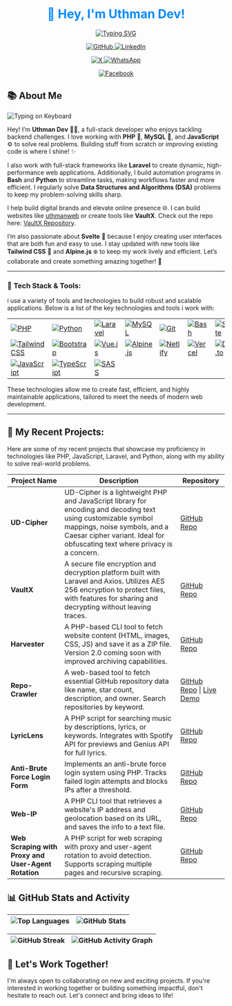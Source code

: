 <div align="center">
  <h1 style="color: #008afa;">👋 Hey, I'm Uthman Dev!</h1>

<a href="https://git.io/typing-svg"><img src="https://readme-typing-svg.demolab.com?font=Kanit&size=30&pause=3000&color=008AFA&background=FAFAFA00&center=true&width=500&lines=Full-stack+web+developer+;Laravel+enthusiast+;Php+python+bash+;Let's+Code+together+" alt="Typing SVG" /></a>
  <p>
    <a href="https://github.com/codetesla51">
      <img src="https://img.shields.io/badge/GitHub-181717?style=for-the-badge&logo=github&logoColor=white" alt="GitHub">
    </a>
    <a href="https://github.com/codetesla51"> </a> 
    <a href="https://www.linkedin.com/in/oladele-usman-a61578298?utm_source=share&utm_campaign=share_via&utm_content=profile&utm_medium=android_app">
      <img src="https://img.shields.io/badge/LinkedIn-0077B5?style=for-the-badge&logo=linkedin&logoColor=white" alt="LinkedIn">
    </a>
    <a href="https://www.linkedin.com/in/oladele-usman-a61578298?utm_source=share&utm_campaign=share_via&utm_content=profile&utm_medium=android_app"></a>
  </p>
  
  <p>
    <a href="https://x.com/oladele56481?t=KIfYsIyRIobDWhMnYTYTfA&s=09">
      <img src="https://img.shields.io/badge/X-1DA1F2?style=for-the-badge&logo=twitter&logoColor=white" alt="X">
    </a>
    <a href="https://x.com/oladele56481?t=KIfYsIyRIobDWhMnYTYTfA&s=09"></a>
    <a href="https://wa.link/6jqex1">
      <img src="https://img.shields.io/badge/WhatsApp-25D366?style=for-the-badge&logo=whatsapp&logoColor=white" alt="WhatsApp">
    </a>
    <a href="https://wa.link/6jqex1">  </a>
  </p>
  
  <p>
    <a href="https://www.facebook.com/profile.php?id=100089196350154">
      <img src="https://img.shields.io/badge/Facebook-1877F2?style=for-the-badge&logo=facebook&logoColor=white" alt="Facebook">
    </a>
    <a href="https://www.facebook.com/profile.php?id=100089196350154">  </a>
  </p>
</div>

## 📚 **About Me**

![Typing on Keyboard](https://media4.giphy.com/media/26tn33aiTi1jkl6H6/giphy.gif?cid=6c09b9523h12jzbpazg3ac32ccr2qppjlfzn1w4qpaecfof0&ep=v1_internal_gif_by_id&rid=giphy.gif&ct=g)

Hey! I’m **Uthman Dev** 👨‍💻, a full-stack developer who enjoys tackling backend challenges. I love working with **PHP** 🐘, **MySQL** 🐬, and **JavaScript** ⚙️ to solve real problems. Building stuff from scratch or improving existing code is where I shine! ✨

I also work with full-stack frameworks like **Laravel** to create dynamic, high-performance web applications. Additionally, I build automation programs in **Bash** and **Python** to streamline tasks, making workflows faster and more efficient. I regularly solve **Data Structures and Algorithms (DSA)** problems to keep my problem-solving skills sharp.

I help build digital brands and elevate online presence 🌐. I can build websites like [uthmanweb](https://uthmandev.vercel.app) or create tools like **VaultX**. Check out the repo here: [VaultX Repository](https://github.com/codetesla51/vaultx).

<p> I’m also passionate about <b>Svelte</b> 🌱 because I enjoy creating user
interfaces that are both fun and easy to use. I stay updated with new tools like
<b>Tailwind CSS</b> 🎨 and <b>Alpine.js</b> ❄️ to keep my work lively and efficient.
Let’s collaborate and create something amazing together! 🚀</p>

---
### 🔧 **Tech Stack & Tools:**

i use a variety of tools and technologies to build robust and scalable
applications. Below is a list of the key technologies and tools i work with:

|                           |                           |                           |                           |                           |                           |                           |
|---------------------------|---------------------------|---------------------------|---------------------------|---------------------------|---------------------------|---------------------------|
| [![PHP](https://skillicons.dev/icons?i=php)](https://skillicons.dev) | [![Python](https://skillicons.dev/icons?i=py)](https://skillicons.dev) | [![Laravel](https://skillicons.dev/icons?i=laravel)](https://skillicons.dev) | [![MySQL](https://skillicons.dev/icons?i=mysql)](https://skillicons.dev) | [![Git](https://skillicons.dev/icons?i=git)](https://skillicons.dev) | [![Bash](https://skillicons.dev/icons?i=bash)](https://skillicons.dev) | [![Svelte](https://skillicons.dev/icons?i=svelte)](https://skillicons.dev) |
| [![Tailwind CSS](https://skillicons.dev/icons?i=tailwind)](https://skillicons.dev) | [![Bootstrap](https://skillicons.dev/icons?i=bootstrap)](https://skillicons.dev) | [![Vue.js](https://skillicons.dev/icons?i=vue)](https://skillicons.dev) | [![Alpine.js](https://skillicons.dev/icons?i=alpinejs)](https://skillicons.dev) | [![Netlify](https://skillicons.dev/icons?i=netlify)](https://skillicons.dev) | [![Vercel](https://skillicons.dev/icons?i=vercel)](https://skillicons.dev) | [![Dev.to](https://skillicons.dev/icons?i=devto)](https://skillicons.dev) |
| [![JavaScript](https://skillicons.dev/icons?i=js)](https://skillicons.dev) | [![TypeScript](https://skillicons.dev/icons?i=ts)](https://skillicons.dev) | [![SASS](https://skillicons.dev/icons?i=sass)](https://skillicons.dev) |                           |                           |                           |                           |

<p>These technologies allow me to create fast, efficient, and highly
maintainable applications, tailored to meet the needs of modern web
development.</p>

----------------


## 💼 **My Recent Projects**:
Here are some of my recent projects that showcase my proficiency in technologies like PHP, JavaScript, Laravel, and Python, along with my ability to solve real-world problems.

| **Project Name**                                                                                      | **Description**                                                                                          | **Repository**                           |
|-------------------------------------------------------------------------------------------------------|----------------------------------------------------------------------------------------------------------|------------------------------------------|
| **UD-Cipher**                                                                                             | UD-Cipher is a lightweight PHP and JavaScript library for encoding and decoding text using customizable symbol mappings, noise symbols, and a Caesar cipher variant. Ideal for obfuscating text where privacy is a concern. | [GitHub Repo](https://github.com/codetesla51/ud-cipher) |
| **VaultX**                                                                                             | A secure file encryption and decryption platform built with Laravel and Axios. Utilizes AES 256 encryption to protect files, with features for sharing and decrypting without leaving traces. | [GitHub Repo](https://github.com/codetesla51/vaultx.git) |
| **Harvester**                                                                                          | A PHP-based CLI tool to fetch website content (HTML, images, CSS, JS) and save it as a ZIP file. Version 2.0 coming soon with improved archiving capabilities. | [GitHub Repo](https://github.com/codetesla51/harvester-.git) |
| **Repo-Crawler**                                                                                       | A web-based tool to fetch essential GitHub repository data like name, star count, description, and owner. Search repositories by keyword. | [GitHub Repo](https://github.com/codetesla51/repo_crawler) \| [Live Demo](https://repo-crawler.vercel.app/) |
| **LyricLens**                                                                                          | A PHP script for searching music by descriptions, lyrics, or keywords. Integrates with Spotify API for previews and Genius API for full lyrics. | [GitHub Repo](https://github.com/codetesla51/lyriclens.git) |
| **Anti-Brute Force Login Form**                                                                        | Implements an anti-brute force login system using PHP. Tracks failed login attempts and blocks IPs after a threshold. | [GitHub Repo](https://github.com/codetesla51/anti-brute-force-login.git) |
| **Web-IP**                                                                                             | A PHP CLI tool that retrieves a website's IP address and geolocation based on its URL, and saves the info to a text file. | [GitHub Repo](https://github.com/codetesla51/web-ip.git) |
| **Web Scraping with Proxy and User-Agent Rotation**                                                    | A PHP script for web scraping with proxy and user-agent rotation to avoid detection. Supports scraping multiple pages and recursive scraping. | [GitHub Repo](https://github.com/codetesla51/web_scrapper_script.git) |

## 📊 **GitHub Stats and Activity**

| ![Top Languages](https://github-readme-stats.vercel.app/api/top-langs/?username=codetesla51&layout=compact&theme=radical&count_private=true&v=1) | ![GitHub Stats](https://github-readme-stats.vercel.app/api?username=codetesla51&show_icons=true&theme=radical&count_private=true) |
|-----------------------------------------------------------------------------------------------------------------|----------------------------------------------------------------------------------------------------------------|

| ![GitHub Streak](https://streak-stats.demolab.com?user=codetesla51&theme=radical&hide_border=true) | ![GitHub Activity Graph](https://github-readme-activity-graph.vercel.app/graph?username=codetesla51&theme=radical&hide_border=true) |
|----------------------------------------------------------------------------------------------------|----------------------------------------------------------------------------------------------------|

## 🤝 **Let's Work Together!**
I'm always open to collaborating on new and exciting projects. If you're interested in working together or building something impactful, don't hesitate to reach out. Let's connect and bring ideas to life!